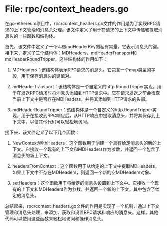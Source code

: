 # File: rpc/context_headers.go

在go-ethereum项目中，rpc/context_headers.go文件的作用是为了实现RPC请求的上下文管理和消息头处理。该文件定义了用于在请求的上下文中传递和提取消息头的一些函数和结构体。

首先，该文件中定义了一个叫做mdHeaderKey的私有常量，它表示消息头的键。接下来，定义了三个结构体：MDHeaders，mdHeaderTransport和mdHeaderRoundTripper。这些结构体的作用如下：

1. MDHeaders：该结构体表示RPC请求的消息头。它包含一个map类型的字段，用于保存消息头的键值对。

2. mdHeaderTransport：该结构体是一个自定义的http.RoundTripper实现，用于在发送RPC请求时将消息头添加到HTTP请求中。它在请求发送之前会检查当前上下文中是否存在MDHeaders，并将其添加到HTTP请求的头部。

3. mdHeaderRoundTripper：该结构体是一个自定义的http.RoundTripper实现，用于在接收到RPC响应后，从HTTP响应中提取消息头，并将其保存到上下文中，以便其他代码可以轻松地访问。

接下来，该文件定义了以下几个函数：

1. NewContextWithHeaders：这个函数用于创建一个具有给定消息头的新的上下文。它接收一个现有的上下文和MDHeaders作为参数，并返回一个包含了消息头的新上下文。

2. headersFromContext：这个函数用于从给定的上下文中提取MDHeaders。如果上下文中不存在MDHeaders，则返回一个新的空MDHeaders对象。

3. setHeaders：这个函数用于将给定的消息头设置到上下文中。它接收一个现有的上下文和MDHeaders作为参数，并返回一个新的上下文，其中包含了给定的消息头。

总结起来，rpc/context_headers.go文件的作用是实现了一个机制，通过上下文管理和消息头处理，来添加、获取和设置RPC请求和响应的消息头。这样，其他代码可以使用这些函数来轻松地访问和操作消息头。

